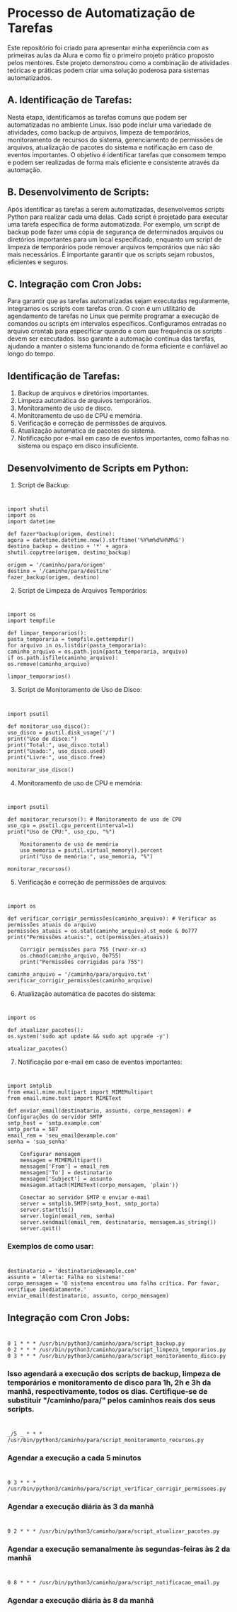 # Processo de Automatização de Tarefas

Este repositório foi criado para apresentar minha experiência com as primeiras aulas da Alura e como fiz o primeiro projeto prático proposto pelos mentores. Este projeto demonstrou como a combinação de atividades teóricas e práticas podem criar uma solução poderosa para sistemas automatizados.

## A. Identificação de Tarefas:

Nesta etapa, identificamos as tarefas comuns que podem ser automatizadas no ambiente Linux. Isso pode incluir uma variedade de atividades, como backup de arquivos, limpeza de temporários, monitoramento de recursos do sistema, gerenciamento de permissões de arquivos, atualização de pacotes do sistema e notificação em caso de eventos importantes. O objetivo é identificar tarefas que consomem tempo e podem ser realizadas de forma mais eficiente e consistente através da automação.

## B. Desenvolvimento de Scripts:

Após identificar as tarefas a serem automatizadas, desenvolvemos scripts Python para realizar cada uma delas. Cada script é projetado para executar uma tarefa específica de forma automatizada. Por exemplo, um script de backup pode fazer uma cópia de segurança de determinados arquivos ou diretórios importantes para um local especificado, enquanto um script de limpeza de temporários pode remover arquivos temporários que não são mais necessários. É importante garantir que os scripts sejam robustos, eficientes e seguros.

## C. Integração com Cron Jobs:

Para garantir que as tarefas automatizadas sejam executadas regularmente, integramos os scripts com tarefas cron. O cron é um utilitário de agendamento de tarefas no Linux que permite programar a execução de comandos ou scripts em intervalos específicos. Configuramos entradas no arquivo crontab para especificar quando e com que frequência os scripts devem ser executados. Isso garante a automação contínua das tarefas, ajudando a manter o sistema funcionando de forma eficiente e confiável ao longo do tempo.

## Identificação de Tarefas:

1. Backup de arquivos e diretórios importantes.
2. Limpeza automática de arquivos temporários.
3. Monitoramento de uso de disco.
4. Monitoramento de uso de CPU e memória.
5. Verificação e correção de permissões de arquivos.
6. Atualização automática de pacotes do sistema.
7. Notificação por e-mail em caso de eventos importantes, como falhas no sistema ou espaço em disco insuficiente.

## Desenvolvimento de Scripts em Python:

1. Script de Backup:

#   
    import shutil
    import os
    import datetime

    def fazer*backup(origem, destino):
    agora = datetime.datetime.now().strftime('%Y%m%d%H%M%S')
    destino_backup = destino + '*' + agora
    shutil.copytree(origem, destino_backup)

    origem = '/caminho/para/origem'
    destino = '/caminho/para/destino'
    fazer_backup(origem, destino)

2. Script de Limpeza de Arquivos Temporários:

#
    import os
    import tempfile

    def limpar_temporarios():
    pasta_temporaria = tempfile.gettempdir()
    for arquivo in os.listdir(pasta_temporaria):
    caminho_arquivo = os.path.join(pasta_temporaria, arquivo)
    if os.path.isfile(caminho_arquivo):
    os.remove(caminho_arquivo)

    limpar_temporarios()

3. Script de Monitoramento de Uso de Disco:

#
    import psutil

    def monitorar_uso_disco():
    uso_disco = psutil.disk_usage('/')
    print("Uso de disco:")
    print("Total:", uso_disco.total)
    print("Usado:", uso_disco.used)
    print("Livre:", uso_disco.free)

    monitorar_uso_disco()

4. Monitoramento de uso de CPU e memória:

# 
    import psutil

    def monitorar_recursos(): # Monitoramento de uso de CPU
    uso_cpu = psutil.cpu_percent(interval=1)
    print("Uso de CPU:", uso_cpu, "%")

        Monitoramento de uso de memória
        uso_memoria = psutil.virtual_memory().percent
        print("Uso de memória:", uso_memoria, "%")

    monitorar_recursos()

5. Verificação e correção de permissões de arquivos:

#
    import os

    def verificar_corrigir_permissões(caminho_arquivo): # Verificar as permissões atuais do arquivo
    permissões_atuais = os.stat(caminho_arquivo).st_mode & 0o777
    print("Permissões atuais:", oct(permissões_atuais))

        Corrigir permissões para 755 (rwxr-xr-x)
        os.chmod(caminho_arquivo, 0o755)
        print("Permissões corrigidas para 755")

    caminho_arquivo = '/caminho/para/arquivo.txt'
    verificar_corrigir_permissões(caminho_arquivo)

6. Atualização automática de pacotes do sistema:

#
    import os

    def atualizar_pacotes():
    os.system('sudo apt update && sudo apt upgrade -y')

    atualizar_pacotes()

7. Notificação por e-mail em caso de eventos importantes:
#

    import smtplib
    from email.mime.multipart import MIMEMultipart
    from email.mime.text import MIMEText

    def enviar_email(destinatario, assunto, corpo_mensagem): # Configurações do servidor SMTP
    smtp_host = 'smtp.example.com'
    smtp_porta = 587
    email_rem = 'seu_email@example.com'
    senha = 'sua_senha'

        Configurar mensagem
        mensagem = MIMEMultipart()
        mensagem['From'] = email_rem
        mensagem['To'] = destinatario
        mensagem['Subject'] = assunto
        mensagem.attach(MIMEText(corpo_mensagem, 'plain'))

        Conectar ao servidor SMTP e enviar e-mail
        server = smtplib.SMTP(smtp_host, smtp_porta)
        server.starttls()
        server.login(email_rem, senha)
        server.sendmail(email_rem, destinatario, mensagem.as_string())
        server.quit()

### Exemplos de como usar:

#
    destinatario = 'destinatario@example.com'
    assunto = 'Alerta: Falha no sistema!'
    corpo_mensagem = 'O sistema encontrou uma falha crítica. Por favor, verifique imediatamente.'
    enviar_email(destinatario, assunto, corpo_mensagem)

## Integração com Cron Jobs:

#
    0 1 * * * /usr/bin/python3/caminho/para/script_backup.py
    0 2 * * * /usr/bin/python3/caminho/para/script_limpeza_temporarios.py
    0 3 * * * /usr/bin/python3/caminho/para/script_monitoramento_disco.py
### Isso agendará a execução dos scripts de backup, limpeza de temporários e monitoramento de disco para 1h, 2h e 3h da manhã, respectivamente, todos os dias. Certifique-se de substituir "/caminho/para/" pelos caminhos reais dos seus scripts.

# 
    _/5 _ * * * /usr/bin/python3/caminho/para/script_monitoramento_recursos.py
### Agendar a execução a cada 5 minutos

#
    0 3 * * * /usr/bin/python3/caminho/para/script_verificar_corrigir_permissoes.py
### Agendar a execução diária às 3 da manhã

#
    0 2 * * * /usr/bin/python3/caminho/para/script_atualizar_pacotes.py
### Agendar a execução semanalmente às segundas-feiras às 2 da manhã

#
    0 8 * * * /usr/bin/python3/caminho/para/script_notificacao_email.py
### Agendar a execução diária às 8 da manhã